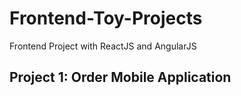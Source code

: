 # Frontend-Toy-Projects
Frontend Project with ReactJS and AngularJS

## Project 1: Order Mobile Application
